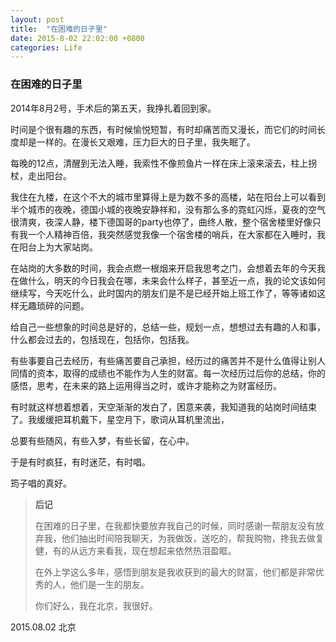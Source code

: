 ```yaml
---
layout: post
title:  "在困难的日子里"
date: 2015-8-02 22:02:00 +0800
categories: Life
---
```




### 在困难的日子里



2014年8月2号，手术后的第五天，我挣扎着回到家。

 

时间是个很有趣的东西，有时候愉悦短暂，有时却痛苦而又漫长，而它们的时间长度却是一样的。在漫长又艰难，压力巨大的日子里，我失眠了。

 

每晚的12点，清醒到无法入睡，我索性不像煎鱼片一样在床上滚来滚去，柱上拐杖，走出阳台。

 

我住在九楼，在这个不大的城市里算得上是为数不多的高楼，站在阳台上可以看到半个城市的夜晚，德国小城的夜晚安静祥和，没有那么多的霓虹闪烁，夏夜的空气很清爽，夜深人静，楼下德国哥的party也停了，曲终人散，整个宿舍楼里好像只有我一个人精神百倍，我突然感觉我像一个宿舍楼的哨兵，在大家都在入睡时，我在阳台上为大家站岗。

 

在站岗的大多数的时间，我会点燃一根烟来开启我思考之门，会想着去年的今天我在做什么，明天的今日我会在哪，未来会什么样子，甚至近一点，我的论文该如何继续写，今天吃什么，此时国内的朋友们是不是已经开始上班工作了，等等诸如这样无趣琐碎的问题。

 

给自己一些想象的时间总是好的，总结一些，规划一点，想想过去有趣的人和事，什么都会过去的，包括现在，包括你，包括我。

 

有些事要自己去经历，有些痛苦要自己承担，经历过的痛苦并不是什么值得让别人同情的资本，取得的成绩也不能作为人生的财富。每一次经历过后你的总结，你的感悟，思考，在未来的路上运用得当之时，或许才能称之为财富经历。

 

有时就这样想着想着，天空渐渐的发白了，困意来袭，我知道我的站岗时间结束了。我缓缓把耳机戴下，星空月下，歌词从耳机里流出，

 

总要有些随风，有些入梦，有些长留，在心中。



于是有时疯狂，有时迷茫，有时唱。



筠子唱的真好。

 

 

> **后记**
>
> 在困难的日子里，在我都快要放弃我自己的时候，同时感谢一帮朋友没有放弃我，他们抽出时间陪我聊天，为我做饭，送吃的，帮我购物，搀我去做复健，有的从远方来看我，现在想起来依然热泪盈眶。
>
> 在外上学这么多年，感悟到朋友是我收获到的最大的财富，他们都是非常优秀的人，他们是一生的朋友。
>
> 你们好么，我在北京，我很好。



2015.08.02
北京 